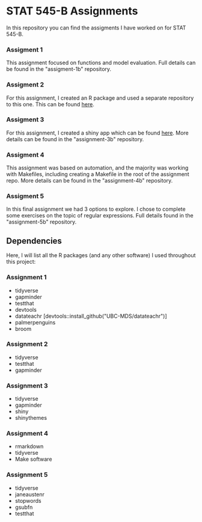 # STAT 545-B Assignments

In this repository you can find the assigments I have worked on for STAT 545-B.

### Assigment 1

This assignment focused on functions and model evaluation. Full details can be found in the "assigment-1b" repository.

### Assigment 2

For this assignment, I created an R package and used a separate repository to this one. This can be found [here](https://github.com/timcrowe91/Keyword-Scatter).

### Assigment 3

For this assignment, I created a shiny app which can be found [here](https://timcrowe91.shinyapps.io/GapminderApp/). More details can be found in the "assignment-3b" repository.

### Assigment 4

This assignment was based on automation, and the majority was working with Makefiles, including creating a Makefile in the root of the assignment repo. More details can be found in the "assignment-4b" repository.

### Assigment 5

In this final assignment we had 3 options to explore. I chose to complete some exercises on the topic of regular expressions. Full details found in the "assignment-5b" repository.

## Dependencies

Here, I will list all the R packages (and any other software) I used throughout this project:

### Assignment 1

* tidyverse
* gapminder
* testthat
* devtools
* datateachr [devtools::install_github("UBC-MDS/datateachr")]
* palmerpenguins
* broom

### Assignment 2

* tidyverse
* testthat
* gapminder

### Assignment 3

* tidyverse
* gapminder
* shiny
* shinythemes

### Assignment 4

* rmarkdown
* tidyverse
* Make software

### Assignment 5

* tidyverse
* janeaustenr
* stopwords
* gsubfn
* testthat
